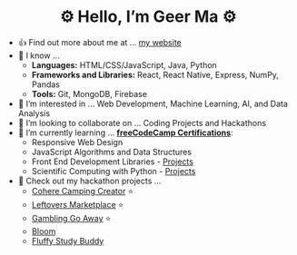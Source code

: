 <h1 align="center">⚙️ Hello, I’m Geer Ma ⚙️</h1>

- 👍 Find out more about me at ... [my website](https://geerma.github.io/)
- 📙 I know ... 
  - **Languages:** HTML/CSS/JavaScript, Java, Python 
  - **Frameworks and Libraries:** React, React Native, Express, NumPy, Pandas 
  - **Tools:** Git, MongoDB, Firebase
- 👀 I’m interested in ... Web Development, Machine Learning, AI, and Data Analysis
- 💞️ I’m looking to collaborate on ... Coding Projects and Hackathons
- 🌱 I’m currently learning ... [**freeCodeCamp Certifications**](https://www.freecodecamp.org/fccc853331e-8d63-4074-bf4c-51bbb9c1e863): 
  - Responsive Web Design
  - JavaScript Algorithms and Data Structures
  - Front End Development Libraries - [Projects](https://github.com/geerma/freeCodeCamp-frontEndProjects)
  - Scientific Computing with Python - [Projects](https://github.com/geerma/freeCodeCamp-PythonProjects)
- 📖 Check out my hackathon projects ...
  - [Cohere Camping Creator](https://github.com/geerma/CohereCampingCreator) :star:
  - [Leftovers Marketplace](https://github.com/geerma/leftoversmarketplace) :star:
  - [Gambling Go Away](https://github.com/geerma/GamblingGoAway) :star:
  - [Bloom](https://github.com/geerma/Bloom)
  - [Fluffy Study Buddy](https://github.com/geerma/fluffybuddy)
